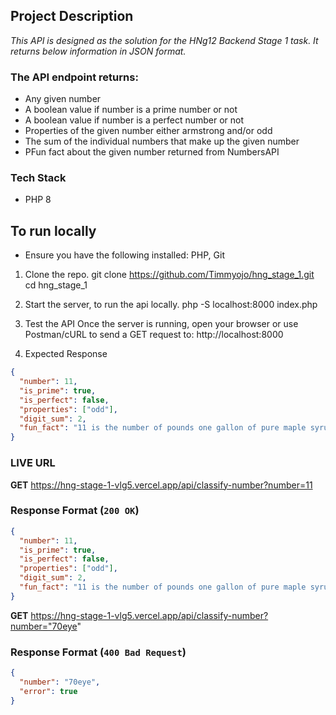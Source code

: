 ## Project Description
*This API is designed as the solution for the HNg12 Backend Stage 1 task. It returns below information in JSON format.*

### The API endpoint returns:
- Any given number
- A boolean value if number is a prime number or not
- A boolean value if number is a perfect number or not
- Properties of the given number either armstrong and/or odd
- The sum of the individual numbers that make up the given number
- PFun fact about the given number returned from NumbersAPI

### Tech Stack
- PHP 8

## To run locally
- Ensure you have the following installed: 
PHP,
Git

1. Clone the repo. 
git clone https://github.com/Timmyojo/hng_stage_1.git
cd hng_stage_1

2. Start the server, to run the api locally.
php -S localhost:8000 index.php

4. Test the API
Once the server is running, open your browser or use Postman/cURL to send a GET request to:
http://localhost:8000

5. Expected Response
```json
{
  "number": 11,
  "is_prime": true,
  "is_perfect": false,
  "properties": ["odd"],
  "digit_sum": 2,
  "fun_fact": "11 is the number of pounds one gallon of pure maple syrup weighs."
}
```



### LIVE URL
**GET** https://hng-stage-1-vlg5.vercel.app/api/classify-number?number=11

### Response Format (`200 OK`)
```json
{
  "number": 11,
  "is_prime": true,
  "is_perfect": false,
  "properties": ["odd"],
  "digit_sum": 2,
  "fun_fact": "11 is the number of pounds one gallon of pure maple syrup weighs." 
}
``` 
**GET** https://hng-stage-1-vlg5.vercel.app/api/classify-number?number="70eye"

### Response Format (`400 Bad Request`)
```json
{
  "number": "70eye",
  "error": true
}
``` 
 
